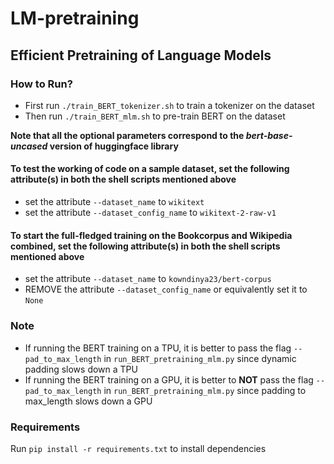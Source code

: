 # LM-pretraining
## Efficient Pretraining of Language Models

### How to Run?

- First run `./train_BERT_tokenizer.sh` to train a tokenizer on the dataset
- Then run `./train_BERT_mlm.sh` to pre-train BERT on the dataset

**Note that all the optional parameters correspond to the *bert-base-uncased* version of huggingface library**

#### To test the working of code on a sample dataset, set the following attribute(s) in both the shell scripts mentioned above
 - set the attribute `--dataset_name` to `wikitext`
 - set the attribute `--dataset_config_name` to `wikitext-2-raw-v1`

#### To start the full-fledged training on the Bookcorpus and Wikipedia combined, set the following attribute(s) in both the shell scripts mentioned above
- set the attribute `--dataset_name` to `kowndinya23/bert-corpus`
- REMOVE the attribute `--dataset_config_name` or equivalently set it to `None`

### Note
- If running the BERT training on a TPU, it is better to pass the flag `--pad_to_max_length` in `run_BERT_pretraining_mlm.py` since dynamic padding slows down a TPU
- If running the BERT training on a GPU, it is better to **NOT** pass the flag `--pad_to_max_length` in `run_BERT_pretraining_mlm.py` since padding to max_length slows down a GPU

### Requirements

Run `pip install -r requirements.txt` to install dependencies